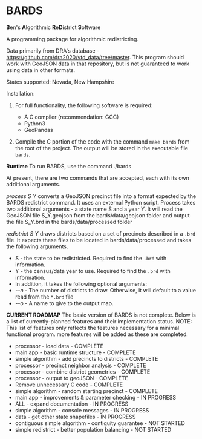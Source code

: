 # BARDS
**B**en's **A**lgorithmic **R**e**D**istrict **S**oftware

A programming package for algorithmic redistricting.

Data primarily from DRA's database - https://github.com/dra2020/vtd_data/tree/master. This program should work with GeoJSON data in that repository, but is not guaranteed to work using data in other formats.

States supported: Nevada, New Hampshire

Installation:
1. For full functionality, the following software is required:
    - A C compiler (recommendation: GCC)
    - Python3
    - GeoPandas 

2. Compile the C portion of the code with the command `make bards` from the root of the project. The output will be stored in the executable file `bards`.


**Runtime**
To run BARDS, use the command ./bards <command> <args>

At present, there are two commands that are accepted, each with its own additional arguments.

*process S Y* converts a GeoJSON precinct file into a format expected by the BARDS redistrict command. It uses an external Python script.
    Process takes two additional arguments - a state name S and a year Y. It will read the GeoJSON file S_Y.geojson from the bards/data/geojson folder and output the file S_Y.brd in the bards/data/processed folder

*redistrict S Y* draws districts based on a set of precincts described in a `.brd` file. It expects these files to be located in bards/data/processed and takes the following arguments.
- S - the state to be redistricted. Required to find the `.brd` with information.
- Y - the census/data year to use. Required to find the `.brd` with information.
- In addition, it takes the following optional arguments:
- *--n <number>* - The number of districts to draw. Otherwise, it will default to a value read from the `*.brd` file
- *--o <name>* - A name to give to the output map.


**CURRENT ROADMAP**
The basic version of BARDS is not complete. Below is a list of currently-planned features and their implementation status.
NOTE: This list of features only reflects the features necessary for a minimal functional program. more features will be added as these are completed.
- processor - load data - COMPLETE
- main app - basic runtime structure - COMPLETE
- simple algorithm - add precincts to districts - COMPLETE
- processor - precinct neighbor analysis - COMPLETE
- processor - combine district geometries - COMPLETE
- processor - output to geoJSON - COMPLETE
- Remove unnecessary C code - COMPLETE
- simple algorithm - random starting precinct - COMPLETE
- main app - improvements & parameter checking - IN PROGRESS
- ALL - expand documentation - IN PROGRESS
- simple algorithm - console messages - IN PROGRESS
- data - get other state shapefiles - IN PROGRESS
- contiguous simple algorithm - contiguity guarantee - NOT STARTED
- simple redistrict - better population balancing - NOT STARTED

